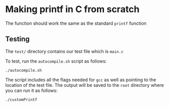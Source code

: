 # Making printf in C from scratch

The function should work the same as the standard `printf` function

## Testing 

The `test/` directory contains our test file which is `main.c` 

To test, run the `autocompile.sh` script as follows:

```
./autocompile.sh
```

The script includes all the flags needed for `gcc` as well as pointing to the location of the test file. The output will be saved to the `root` directory where you can run it as follows:

```
./customPrintf
```
